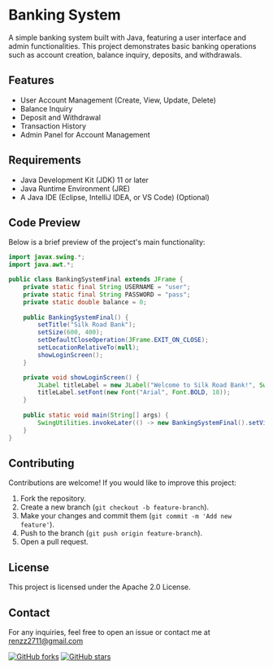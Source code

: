 # Banking System

A simple banking system built with Java, featuring a user interface and admin functionalities. This project demonstrates basic banking operations such as account creation, balance inquiry, deposits, and withdrawals.

## Features
- User Account Management (Create, View, Update, Delete)
- Balance Inquiry
- Deposit and Withdrawal
- Transaction History
- Admin Panel for Account Management

## Requirements
- Java Development Kit (JDK) 11 or later
- Java Runtime Environment (JRE)
- A Java IDE (Eclipse, IntelliJ IDEA, or VS Code) (Optional)

## Code Preview
Below is a brief preview of the project's main functionality:

```java
import javax.swing.*;
import java.awt.*;

public class BankingSystemFinal extends JFrame {
    private static final String USERNAME = "user";
    private static final String PASSWORD = "pass";
    private static double balance = 0;
    
    public BankingSystemFinal() {
        setTitle("Silk Road Bank");
        setSize(600, 400);
        setDefaultCloseOperation(JFrame.EXIT_ON_CLOSE);
        setLocationRelativeTo(null);
        showLoginScreen();
    }

    private void showLoginScreen() {
        JLabel titleLabel = new JLabel("Welcome to Silk Road Bank!", SwingConstants.CENTER);
        titleLabel.setFont(new Font("Arial", Font.BOLD, 18));
    }
    
    public static void main(String[] args) {
        SwingUtilities.invokeLater(() -> new BankingSystemFinal().setVisible(true));
    }
}
```

## Contributing
Contributions are welcome! If you would like to improve this project:
1. Fork the repository.
2. Create a new branch (`git checkout -b feature-branch`).
3. Make your changes and commit them (`git commit -m 'Add new feature'`).
4. Push to the branch (`git push origin feature-branch`).
5. Open a pull request.

## License
This project is licensed under the Apache 2.0 License.

## Contact
For any inquiries, feel free to open an issue or contact me at renzz2711@gmail.com

[![GitHub forks](https://img.shields.io/github/forks/Mojang/brigadier.svg?style=social&label=Fork)](https://github.com/Mojang/brigadier/fork) [![GitHub stars](https://img.shields.io/github/stars/Mojang/brigadier.svg?style=social&label=Stars)](https://github.com/Mojang/brigadier/stargazers)

